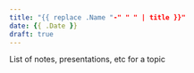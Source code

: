 ```yaml
---
title: "{{ replace .Name "-" " " | title }}"
date: {{ .Date }}
draft: true
---
```


List of notes, presentations, etc for a topic
